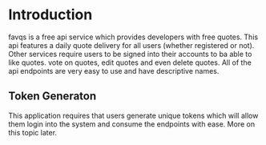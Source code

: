 # Introduction
favqs is a free api service which provides developers with free quotes. This api features a daily quote delivery for all users (whether registered or not). Other services require users to be signed into their accounts to ba able to like quotes. vote on quotes, edit quotes and even delete quotes. All of the api endpoints are very easy to use and have descriptive names.

## Token Generaton
This application requires that users generate unique tokens which will allow them login into the system and consume the endpoints with ease. More on this topic later.
